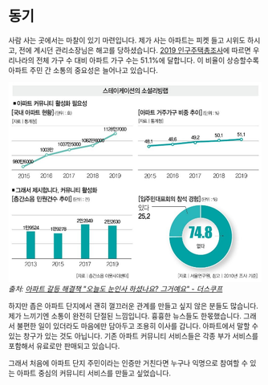 # 동기

사람 사는 곳에서는 마찰이 있기 마련입니다.
제가 사는 아파트는 피켓 들고 시위도 하시고, 전에 계시던 관리소장님은 해고를 당하셨습니다.
[2019 인구주택총조사](http://kostat.go.kr/portal/korea/kor_nw/1/2/2/index.board?bmode=read&bSeq=&aSeq=384690&pageNo=1&rowNum=10&navCount=10&currPg=&searchInfo=srch&sTarget=title&sTxt=2019)에 따르면 우리나라의 전체 가구 수 대비 아파트 가구 수는 51.1%에 달합니다.
이 비율이 상승할수록 아파트 주민 간 소통의 중요성은 늘어나고 있습니다.

![아파트 커뮤니티 활성화 필요성](images/apt-stat.jpg)
_출처: [아파트 갈등 해결책 "오늘도 눈인사 하셨나요? 그거예요" - 더스쿠프](https://m.post.naver.com/viewer/postView.nhn?volumeNo=29654178&memberNo=12494964)_

하지만 좁은 아파트 단지에서 괜히 껄끄러운 관계를 만들고 싶지 않은 분들도 많습니다.
제가 느끼기엔 소통이 완전히 단절된 느낌입니다.
흉흉한 뉴스들도 한몫했습니다.
그래서 불편한 일이 있더라도 마음에만 담아두고 조용히 이사를 갑니다.
아파트에서 말할 수 있는 창구가 있는 것도 아닙니다.
기존 아파트 커뮤니티 서비스들은 각종 부가 서비스를 포함해서 유료로만 판매되고 있습니다.

그래서 처음에 아파트 단지 주민이라는 인증만 거친다면
누구나 익명으로 참여할 수 있는 아파트 중심의 커뮤니티 서비스를 만들고 싶었습니다.
